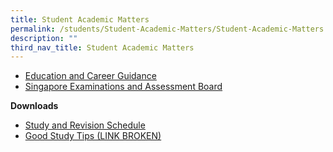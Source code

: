```yaml
---
title: Student Academic Matters
permalink: /students/Student-Academic-Matters/Student-Academic-Matters
description: ""
third_nav_title: Student Academic Matters
---
```

*   [Education and Career Guidance](/students/education-and-career-guidance/)
* <a href="https://www.seab.gov.sg/" target = "_blank" >Singapore Examinations and Assessment Board</a>

**Downloads**

*   <a href="/files/Study-and-Revision-Schedule-Upper-Sec-combined.pdf" target = "_blank" >Study and Revision Schedule</a>
*   [Good Study Tips (LINK BROKEN)](https://dl.dropboxusercontent.com/u/1117776/Host%20for%20SGS/Developing%20good%20study%20habits.pdf)